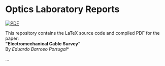 # Optics Laboratory Reports

[![PDF](https://img.shields.io/badge/View-PDF-red)](/main.pdf)

This repository contains the LaTeX source code and compiled PDF for the paper:  
**"Electromechanical Cable Survey"**  
By *Eduardo Barroso Portugal**

...